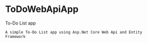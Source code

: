 # ToDoWebApiApp
To-Do List app

    A simple To-Do List app using Asp.Net Core Web Api and Entity Framework
